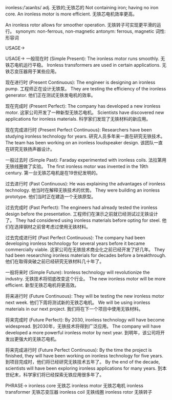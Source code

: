 ironless:/ˈaɪənlɪs/
adj.
无铁的;无铁芯的
Not containing iron; having no iron core.
An ironless motor is more efficient.  无铁芯电机效率更高。

An ironless rotor allows for smoother operation. 无铁转子可实现更平滑的运行。
synonym: non-ferrous, non-magnetic
antonym: ferrous, magnetic
词性: 形容词


USAGE->

USAGE->
一般现在时 (Simple Present):
The ironless motor runs smoothly.  无铁芯电机运行平稳。
Ironless transformers are used in certain applications. 无铁芯变压器用于某些应用。


现在进行时 (Present Continuous):
The engineer is designing an ironless pump. 工程师正在设计无铁泵。
They are testing the efficiency of the ironless generator. 他们正在测试无铁发电机的效率。


现在完成时 (Present Perfect):
The company has developed a new ironless motor.  这家公司开发了一种新型无铁芯电机。
Scientists have discovered new applications for ironless materials. 科学家们发现了无铁材料的新应用。


现在完成进行时 (Present Perfect Continuous):
Researchers have been studying ironless technology for years.  研究人员多年来一直在研究无铁技术。
The team has been working on an ironless loudspeaker design. 该团队一直在研究无铁扬声器设计。


一般过去时 (Simple Past):
Faraday experimented with ironless coils. 法拉第用无铁线圈做了实验。
The first ironless motor was invented in the 19th century.  第一台无铁芯电机是在19世纪发明的。


过去进行时 (Past Continuous):
He was explaining the advantages of ironless technology. 他当时在解释无铁技术的优势。
They were building an ironless prototype. 他们当时正在建造一个无铁原型。


过去完成时 (Past Perfect):
The engineers had already tested the ironless design before the presentation.  工程师们在演示之前就已经测试过无铁设计了。
They had considered using ironless materials before opting for steel. 他们在选择钢材之前曾考虑过使用无铁材料。


过去完成进行时 (Past Perfect Continuous):
The company had been developing ironless technology for several years before it became commercially viable.  这家公司在无铁技术商业化之前已经开发了好几年。
They had been researching ironless materials for decades before a breakthrough.  他们在取得突破之前已经研究无铁材料几十年了。


一般将来时 (Simple Future):
Ironless technology will revolutionize the industry.  无铁技术将彻底改变这个行业。
The new ironless motor will be more efficient. 新型无铁芯电机将更高效。


将来进行时 (Future Continuous):
They will be testing the new ironless motor next week.  他们下周将测试新的无铁芯电机。
We will be using ironless materials in our next project.  我们将在下一个项目中使用无铁材料。


将来完成时 (Future Perfect):
By 2030, ironless technology will have become widespread.  到2030年，无铁技术将得到广泛应用。
The company will have developed a more powerful ironless motor by next year.  到明年，该公司将开发出更强大的无铁芯电机。


将来完成进行时 (Future Perfect Continuous):
By the time the project is finished, they will have been working on ironless technology for five years.  到项目完成时，他们将已经研究无铁技术五年了。
By the end of the decade, scientists will have been exploring ironless applications for many years.  到本世纪末，科学家们将已经探索无铁应用很多年了。



PHRASE->
ironless core  无铁芯
ironless motor  无铁芯电机
ironless transformer 无铁芯变压器
ironless coil 无铁线圈
ironless rotor 无铁转子
